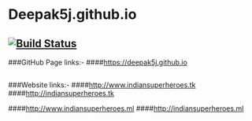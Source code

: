 # Deepak5j.github.io

## [![Build Status](https://deepak5j.github.io)](https://deepak5j.github.io)


###GitHub Page links:-
####https://deepak5j.github.io

##

###Website links:-
####http://www.indiansuperheroes.tk
####http://indiansuperheroes.tk

####http://www.indiansuperheroes.ml
####http://indiansuperheroes.ml

